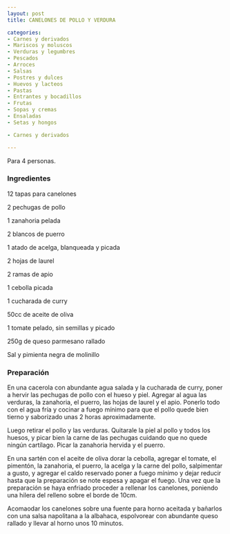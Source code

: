 ```yaml
---
layout: post
title: CANELONES DE POLLO Y VERDURA

categories:
- Carnes y derivados
- Mariscos y moluscos
- Verduras y legumbres
- Pescados
- Arroces
- Salsas
- Postres y dulces
- Huevos y lacteos
- Pastas
- Entrantes y bocadillos
- Frutas
- Sopas y cremas
- Ensaladas
- Setas y hongos

- Carnes y derivados

---
```

Para 4 personas.

<h3>Ingredientes</h3>

12 tapas para canelones

2 pechugas de pollo

1 zanahoria pelada

2 blancos de puerro

1 atado de acelga, blanqueada y picada

2 hojas de laurel

2 ramas de apio

1 cebolla picada

1 cucharada de curry

50cc de aceite de oliva

1 tomate pelado, sin semillas y picado

250g de queso parmesano rallado

Sal y pimienta negra de molinillo

<h3>Preparación</h3>

En una cacerola con abundante agua salada y la cucharada de curry, poner a hervir las pechugas de pollo con el hueso y piel. Agregar al agua las verduras, la zanahoria, el puerro, las hojas de laurel y el apio. Ponerlo todo con el agua fría y cocinar a fuego mínimo para que el pollo quede bien tierno y saborizado unas 2 horas aproximadamente.

Luego retirar el pollo y las verduras. Quitarale la piel al pollo y todos los huesos, y picar bien la carne de las pechugas cuidando que no quede ningún cartílago. Picar la zanahoria hervida y el puerro.

En una sartén con el aceite de oliva dorar la cebolla, agregar el tomate, el pimentón, la zanahoria, el puerro, la acelga y la carne del pollo, salpimentar a gusto, y agregar el caldo reservado poner a fuego mínimo y dejar reducir hasta que la preparación se note espesa y apagar el fuego. Una vez que la preparación se haya enfriado proceder a rellenar los canelones, poniendo una hilera del relleno sobre el borde de 10cm.

Acomaodar los canelones sobre una fuente para horno aceitada y bañarlos con una salsa napolitana a la albahaca, espolvorear con abundante queso rallado y llevar al horno unos 10 minutos.

